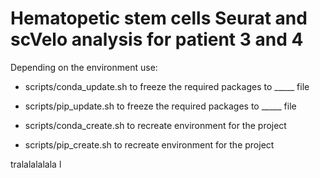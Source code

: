 <h1>Hematopetic stem cells Seurat and scVelo analysis for patient 3 and 4</h1>

Depending on the environment use:
- scripts/conda_update.sh to freeze the required packages to _____ file
- scripts/pip_update.sh to freeze the required packages to _____ file

- scripts/conda_create.sh to recreate environment for the project
- scripts/pip_create.sh to recreate environment for the project



tralalalalala l
